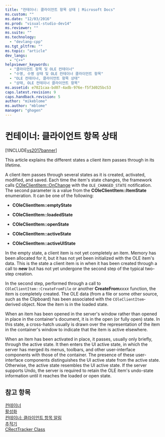 ```yaml
---
title: "컨테이너: 클라이언트 항목 상태 | Microsoft Docs"
ms.custom: ""
ms.date: "12/03/2016"
ms.prod: "visual-studio-dev14"
ms.reviewer: ""
ms.suite: ""
ms.technology: 
  - "devlang-cpp"
ms.tgt_pltfrm: ""
ms.topic: "article"
dev_langs: 
  - "C++"
helpviewer_keywords: 
  - "클라이언트 항목 및 OLE 컨테이너"
  - "수명, 수명 상태 및 OLE 컨테이너 클라이언트 항목"
  - "OLE 컨테이너, 클라이언트 항목 상태"
  - "상태, OLE 컨테이너 클라이언트 항목"
ms.assetid: e7021caa-bd07-4adb-976e-f5f3d025bc53
caps.latest.revision: 9
caps.handback.revision: 5
author: "mikeblome"
ms.author: "mblome"
manager: "ghogen"
---
```

# 컨테이너: 클라이언트 항목 상태
[!INCLUDE[vs2017banner](../assembler/inline/includes/vs2017banner.md)]

This article explains the different states a client item passes through in its lifetime.  
  
 A client item passes through several states as it is created, activated, modified, and saved.  Each time the item's state changes, the framework calls [COleClientItem::OnChange](../Topic/COleClientItem::OnChange.md) with the `OLE_CHANGED_STATE` notification.  The second parameter is a value from the **COleClientItem::ItemState** enumeration.  It can be one of the following:  
  
-   **COleClientItem::emptyState**  
  
-   **COleClientItem::loadedState**  
  
-   **COleClientItem::openState**  
  
-   **COleClientItem::activeState**  
  
-   **COleClientItem::activeUIState**  
  
 In the empty state, a client item is not yet completely an item.  Memory has been allocated for it, but it has not yet been initialized with the OLE item's data.  This is the state a client item is in when it has been created through a call to **new** but has not yet undergone the second step of the typical two\-step creation.  
  
 In the second step, performed through a call to `COleClientItem::CreateFromFile` or another **CreateFrom***xxxx* function, the item is completely created.  The OLE data \(from a file or some other source, such as the Clipboard\) has been associated with the `COleClientItem`\-derived object.  Now the item is in the loaded state.  
  
 When an item has been opened in the server's window rather than opened in place in the container's document, it is in the open \(or fully open\) state.  In this state, a cross\-hatch usually is drawn over the representation of the item in the container's window to indicate that the item is active elsewhere.  
  
 When an item has been activated in place, it passes, usually only briefly, through the active state.  It then enters the UI active state, in which the server has merged its menus, toolbars, and other user\-interface components with those of the container.  The presence of these user\-interface components distinguishes the UI active state from the active state.  Otherwise, the active state resembles the UI active state.  If the server supports Undo, the server is required to retain the OLE item's undo\-state information until it reaches the loaded or open state.  
  
## 참고 항목  
 [컨테이너](../mfc/containers.md)   
 [활성화](../mfc/activation-cpp.md)   
 [컨테이너: 클라이언트 항목 알림](../mfc/containers-client-item-notifications.md)   
 [추적기](../mfc/trackers.md)   
 [CRectTracker Class](../mfc/reference/crecttracker-class.md)